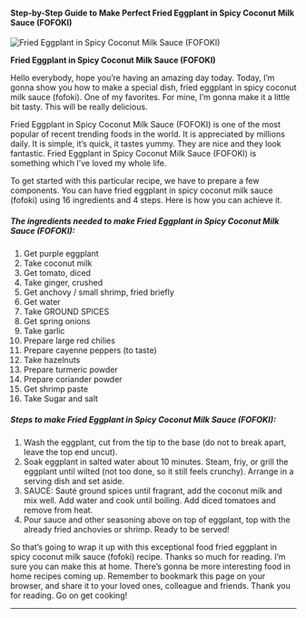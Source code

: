             

#### Step-by-Step Guide to Make Perfect Fried Eggplant in Spicy Coconut Milk Sauce (FOFOKI)

![Fried Eggplant in Spicy Coconut Milk Sauce (FOFOKI)](https://img-global.cpcdn.com/recipes/2535964_7c255d1335bd9b49/751x532cq70/fried-eggplant-in-spicy-coconut-milk-sauce-fofoki-recipe-main-photo.jpg)

**Fried Eggplant in Spicy Coconut Milk Sauce (FOFOKI)**

Hello everybody, hope you’re having an amazing day today. Today, I’m gonna show you how to make a special dish, fried eggplant in spicy coconut milk sauce (fofoki). One of my favorites. For mine, I’m gonna make it a little bit tasty. This will be really delicious.

Fried Eggplant in Spicy Coconut Milk Sauce (FOFOKI) is one of the most popular of recent trending foods in the world. It is appreciated by millions daily. It is simple, it’s quick, it tastes yummy. They are nice and they look fantastic. Fried Eggplant in Spicy Coconut Milk Sauce (FOFOKI) is something which I’ve loved my whole life.

To get started with this particular recipe, we have to prepare a few components. You can have fried eggplant in spicy coconut milk sauce (fofoki) using 16 ingredients and 4 steps. Here is how you can achieve it.

##### The ingredients needed to make Fried Eggplant in Spicy Coconut Milk Sauce (FOFOKI):

1.  Get purple eggplant
2.  Take coconut milk
3.  Get tomato, diced
4.  Take ginger, crushed
5.  Get anchovy / small shrimp, fried briefly
6.  Get water
7.  Take GROUND SPICES
8.  Get spring onions
9.  Take garlic
10.  Prepare large red chilies
11.  Prepare cayenne peppers (to taste)
12.  Take hazelnuts
13.  Prepare turmeric powder
14.  Prepare coriander powder
15.  Get shrimp paste
16.  Take Sugar and salt

##### Steps to make Fried Eggplant in Spicy Coconut Milk Sauce (FOFOKI):

1.  Wash the eggplant, cut from the tip to the base (do not to break apart, leave the top end uncut).
2.  Soak eggplant in salted water about 10 minutes. Steam, friy, or grill the eggplant until wilted (not too done, so it still feels crunchy). Arrange in a serving dish and set aside.
3.  SAUCE: Sauté ground spices until fragrant, add the coconut milk and mix well. Add water and cook until boiling. Add diced tomatoes and remove from heat.
4.  Pour sauce and other seasoning above on top of eggplant, top with the already fried anchovies or shrimp. Ready to be served!

So that’s going to wrap it up with this exceptional food fried eggplant in spicy coconut milk sauce (fofoki) recipe. Thanks so much for reading. I’m sure you can make this at home. There’s gonna be more interesting food in home recipes coming up. Remember to bookmark this page on your browser, and share it to your loved ones, colleague and friends. Thank you for reading. Go on get cooking!

* * *